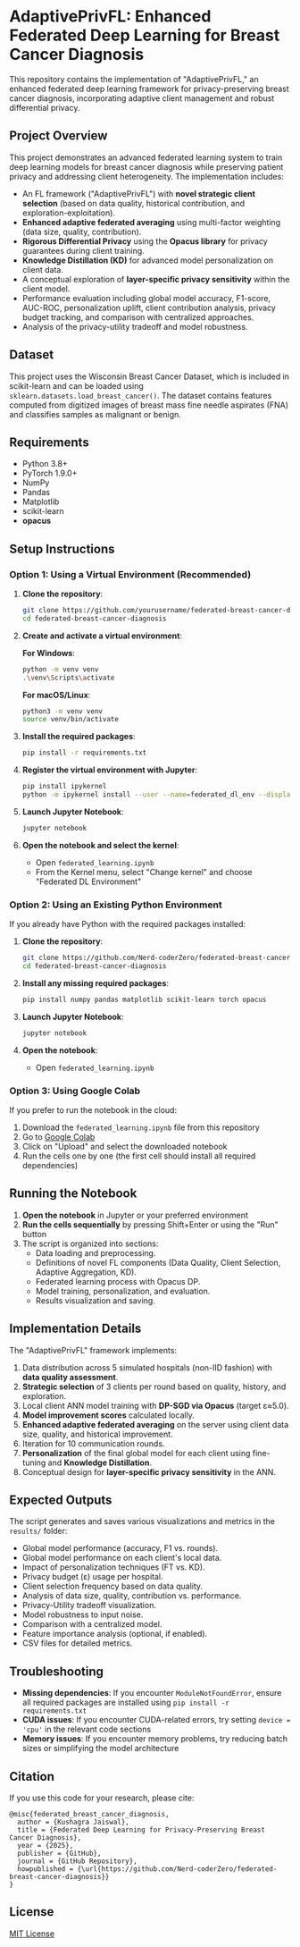 # AdaptivePrivFL: Enhanced Federated Deep Learning for Breast Cancer Diagnosis

This repository contains the implementation of "AdaptivePrivFL," an enhanced federated deep learning framework for privacy-preserving breast cancer diagnosis, incorporating adaptive client management and robust differential privacy.

## Project Overview

This project demonstrates an advanced federated learning system to train deep learning models for breast cancer diagnosis while preserving patient privacy and addressing client heterogeneity. The implementation includes:

- An FL framework ("AdaptivePrivFL") with **novel strategic client selection** (based on data quality, historical contribution, and exploration-exploitation).
- **Enhanced adaptive federated averaging** using multi-factor weighting (data size, quality, contribution).
- **Rigorous Differential Privacy** using the **Opacus library** for privacy guarantees during client training.
- **Knowledge Distillation (KD)** for advanced model personalization on client data.
- A conceptual exploration of **layer-specific privacy sensitivity** within the client model.
- Performance evaluation including global model accuracy, F1-score, AUC-ROC, personalization uplift, client contribution analysis, privacy budget tracking, and comparison with centralized approaches.
- Analysis of the privacy-utility tradeoff and model robustness.


## Dataset

This project uses the Wisconsin Breast Cancer Dataset, which is included in scikit-learn and can be loaded using `sklearn.datasets.load_breast_cancer()`. The dataset contains features computed from digitized images of breast mass fine needle aspirates (FNA) and classifies samples as malignant or benign.

## Requirements

- Python 3.8+
- PyTorch 1.9.0+
- NumPy
- Pandas
- Matplotlib
- scikit-learn
- **opacus**

## Setup Instructions

### Option 1: Using a Virtual Environment (Recommended)

1. **Clone the repository**:
   ```bash
   git clone https://github.com/yourusername/federated-breast-cancer-diagnosis.git
   cd federated-breast-cancer-diagnosis
   ```

2. **Create and activate a virtual environment**:

   **For Windows**:
   ```bash
   python -m venv venv
   .\venv\Scripts\activate
   ```

   **For macOS/Linux**:
   ```bash
   python3 -m venv venv
   source venv/bin/activate
   ```

3. **Install the required packages**:
   ```bash
   pip install -r requirements.txt
   ```

4. **Register the virtual environment with Jupyter**:
   ```bash
   pip install ipykernel
   python -m ipykernel install --user --name=federated_dl_env --display-name="Federated DL Environment"
   ```

5. **Launch Jupyter Notebook**:
   ```bash
   jupyter notebook
   ```

6. **Open the notebook and select the kernel**:
   - Open `federated_learning.ipynb`
   - From the Kernel menu, select "Change kernel" and choose "Federated DL Environment"

### Option 2: Using an Existing Python Environment

If you already have Python with the required packages installed:

1. **Clone the repository**:
   ```bash
   git clone https://github.com/Nerd-coderZero/federated-breast-cancer-diagnosis.git
   cd federated-breast-cancer-diagnosis
   ```

2. **Install any missing required packages**:
   ```bash
   pip install numpy pandas matplotlib scikit-learn torch opacus
   ```

3. **Launch Jupyter Notebook**:
   ```bash
   jupyter notebook
   ```

4. **Open the notebook**:
   - Open `federated_learning.ipynb`

### Option 3: Using Google Colab

If you prefer to run the notebook in the cloud:

1. Download the `federated_learning.ipynb` file from this repository
2. Go to [Google Colab](https://colab.research.google.com/)
3. Click on "Upload" and select the downloaded notebook
4. Run the cells one by one (the first cell should install all required dependencies)

## Running the Notebook

1. **Open the notebook** in Jupyter or your preferred environment
2. **Run the cells sequentially** by pressing Shift+Enter or using the "Run" button
3. The script is organized into sections:
   - Data loading and preprocessing.
   - Definitions of novel FL components (Data Quality, Client Selection, Adaptive Aggregation, KD).
   - Federated learning process with Opacus DP.
   - Model training, personalization, and evaluation.
   - Results visualization and saving.

## Implementation Details

The "AdaptivePrivFL" framework implements:
1. Data distribution across 5 simulated hospitals (non-IID fashion) with **data quality assessment**.
2. **Strategic selection** of 3 clients per round based on quality, history, and exploration.
3. Local client ANN model training with **DP-SGD via Opacus** (target ε≈5.0).
4. **Model improvement scores** calculated locally.
5. **Enhanced adaptive federated averaging** on the server using client data size, quality, and historical improvement.
6. Iteration for 10 communication rounds.
7. **Personalization** of the final global model for each client using fine-tuning and **Knowledge Distillation**.
8. Conceptual design for **layer-specific privacy sensitivity** in the ANN.

## Expected Outputs

The script generates and saves various visualizations and metrics in the `results/` folder:
- Global model performance (accuracy, F1 vs. rounds).
- Global model performance on each client's local data.
- Impact of personalization techniques (FT vs. KD).
- Privacy budget (ε) usage per hospital.
- Client selection frequency based on data quality.
- Analysis of data size, quality, contribution vs. performance.
- Privacy-Utility tradeoff visualization.
- Model robustness to input noise.
- Comparison with a centralized model.
- Feature importance analysis (optional, if enabled).
- CSV files for detailed metrics.

## Troubleshooting

- **Missing dependencies**: If you encounter `ModuleNotFoundError`, ensure all required packages are installed using `pip install -r requirements.txt`
- **CUDA issues**: If you encounter CUDA-related errors, try setting `device = 'cpu'` in the relevant code sections
- **Memory issues**: If you encounter memory problems, try reducing batch sizes or simplifying the model architecture

## Citation

If you use this code for your research, please cite:

```
@misc{federated_breast_cancer_diagnosis,
  author = {Kushagra Jaiswal},
  title = {Federated Deep Learning for Privacy-Preserving Breast Cancer Diagnosis},
  year = {2025},
  publisher = {GitHub},
  journal = {GitHub Repository},
  howpublished = {\url{https://github.com/Nerd-coderZero/federated-breast-cancer-diagnosis}}
}
```

## License

[MIT License](LICENSE)
